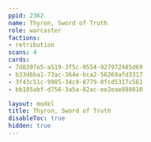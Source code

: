 ```yaml
---
ppid: 2362
name: Thyron, Sword of Truth
role: warcaster
factions:
- retribution
scans: 4
cards:
- 7d8397e5-a519-3f5c-9554-927972485d69
- b33d6ba1-73ac-364e-bca2-56269afd3317
- 3f43c51c-9985-34c9-8779-8fcd5317c561
- bb185abf-d756-3a5a-82ac-ee2eae880810

layout: model
title: Thyron, Sword of Truth
disableToc: true
hidden: true
---
```

